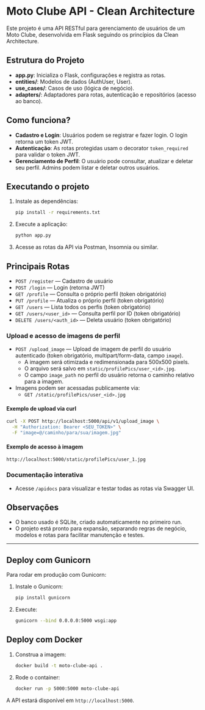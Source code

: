 # Moto Clube API - Clean Architecture

Este projeto é uma API RESTful para gerenciamento de usuários de um Moto Clube, desenvolvida em Flask seguindo os princípios da Clean Architecture.

## Estrutura do Projeto

- **app.py**: Inicializa o Flask, configurações e registra as rotas.
- **entities/**: Modelos de dados (AuthUser, User).
- **use_cases/**: Casos de uso (lógica de negócio).
- **adapters/**: Adaptadores para rotas, autenticação e repositórios (acesso ao banco).

## Como funciona?

- **Cadastro e Login**: Usuários podem se registrar e fazer login. O login retorna um token JWT.
- **Autenticação**: As rotas protegidas usam o decorator `token_required` para validar o token JWT.
- **Gerenciamento de Perfil**: O usuário pode consultar, atualizar e deletar seu perfil. Admins podem listar e deletar outros usuários.

## Executando o projeto

1. Instale as dependências:
   ```bash
   pip install -r requirements.txt
   ```
2. Execute a aplicação:
   ```bash
   python app.py
   ```
3. Acesse as rotas da API via Postman, Insomnia ou similar.

## Principais Rotas

- `POST /register` — Cadastro de usuário
- `POST /login` — Login (retorna JWT)
- `GET /profile` — Consulta o próprio perfil (token obrigatório)
- `PUT /profile` — Atualiza o próprio perfil (token obrigatório)
- `GET /users` — Lista todos os perfis (token obrigatório)
- `GET /users/<user_id>` — Consulta perfil por ID (token obrigatório)
- `DELETE /users/<auth_id>` — Deleta usuário (token obrigatório)

### Upload e acesso de imagens de perfil

- `POST /upload_image` — Upload de imagem de perfil do usuário autenticado (token obrigatório, multipart/form-data, campo `image`).
  - A imagem será otimizada e redimensionada para 500x500 pixels.
  - O arquivo será salvo em `static/profilePics/user_<id>.jpg`.
  - O campo `image_path` no perfil do usuário retorna o caminho relativo para a imagem.
- Imagens podem ser acessadas publicamente via:
  - `GET /static/profilePics/user_<id>.jpg`

#### Exemplo de upload via curl
```bash
curl -X POST http://localhost:5000/api/v1/upload_image \
  -H "Authorization: Bearer <SEU_TOKEN>" \
  -F "image=@/caminho/para/sua/imagem.jpg"
```

#### Exemplo de acesso à imagem
```
http://localhost:5000/static/profilePics/user_1.jpg
```

### Documentação interativa
- Acesse `/apidocs` para visualizar e testar todas as rotas via Swagger UI.

## Observações
- O banco usado é SQLite, criado automaticamente no primeiro run.
- O projeto está pronto para expansão, separando regras de negócio, modelos e rotas para facilitar manutenção e testes.

---

## Deploy com Gunicorn

Para rodar em produção com Gunicorn:

1. Instale o Gunicorn:
   ```bash
   pip install gunicorn
   ```
2. Execute:
   ```bash
   gunicorn --bind 0.0.0.0:5000 wsgi:app
   ```

## Deploy com Docker

1. Construa a imagem:
   ```bash
   docker build -t moto-clube-api .
   ```
2. Rode o container:
   ```bash
   docker run -p 5000:5000 moto-clube-api
   ```

A API estará disponível em `http://localhost:5000`.
